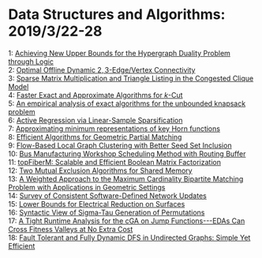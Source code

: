 # Data Structures and Algorithms: 2019/3/22-28  
1: [Achieving New Upper Bounds for the Hypergraph Duality Problem through  Logic](https://doi.org/10.48550/arXiv.1407.2912)  
2: [Optimal Offline Dynamic $2,3$-Edge/Vertex Connectivity](https://doi.org/10.48550/arXiv.1708.03812)  
3: [Sparse Matrix Multiplication and Triangle Listing in the Congested  Clique Model](https://doi.org/10.48550/arXiv.1802.04789)  
4: [Faster Exact and Approximate Algorithms for $k$-Cut](https://doi.org/10.48550/arXiv.1807.08144)  
5: [An empirical analysis of exact algorithms for the unbounded knapsack  problem](https://doi.org/10.48550/arXiv.1903.08936)  
6: [Active Regression via Linear-Sample Sparsification](https://doi.org/10.48550/arXiv.1711.10051)  
7: [Approximating minimum representations of key Horn functions](https://doi.org/10.48550/arXiv.1811.05160)  
8: [Efficient Algorithms for Geometric Partial Matching](https://doi.org/10.48550/arXiv.1903.09358)  
9: [Flow-Based Local Graph Clustering with Better Seed Set Inclusion](https://doi.org/10.48550/arXiv.1811.12280)  
10: [Bus Manufacturing Workshop Scheduling Method with Routing Buffer](https://doi.org/10.48550/arXiv.1903.04097)  
11: [topFiberM: Scalable and Efficient Boolean Matrix Factorization](https://doi.org/10.48550/arXiv.1903.10326)  
12: [Two Mutual Exclusion Algorithms for Shared Memory](https://doi.org/10.48550/arXiv.1903.10402)  
13: [A Weighted Approach to the Maximum Cardinality Bipartite Matching  Problem with Applications in Geometric Settings](https://doi.org/10.48550/arXiv.1903.10445)  
14: [Survey of Consistent Software-Defined Network Updates](https://doi.org/10.48550/arXiv.1609.02305)  
15: [Lower Bounds for Electrical Reduction on Surfaces](https://doi.org/10.48550/arXiv.1707.04683)  
16: [Syntactic View of Sigma-Tau Generation of Permutations](https://doi.org/10.48550/arXiv.1903.10701)  
17: [A Tight Runtime Analysis for the cGA on Jump Functions---EDAs Can Cross  Fitness Valleys at No Extra Cost](https://doi.org/10.48550/arXiv.1903.10983)  
18: [Fault Tolerant and Fully Dynamic DFS in Undirected Graphs: Simple Yet  Efficient](https://doi.org/10.48550/arXiv.1810.01726)  